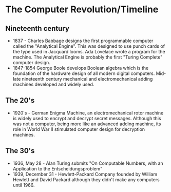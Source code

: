 # The Computer Revolution/Timeline

## Nineteenth century

- 1837 - Charles Babbage designs the first programmable computer called
the "Analytical Engine". This was designed to use punch cards of the
type used in Jacquard looms. Ada Lovelace wrote a program for the
machine. The Analytical Engine is probably the first "Turing Complete"
computer design.
- 1847-1854 George Boole develops Boolean algebra which is the foundation
of the hardware design of all modern digital computers.
Mid-late nineteenth century mechanical and electromechanical adding
machines developed and widely used.

## The 20's

- 1920's - German Enigma Machine, an electromechanical rotor machine is
widely used to encrypt and decrypt secret messages. Although this was
not a computer, being more like an advanced adding machine, its role in
World War II stimulated computer design for decryption machines.

## The 30's
- 1936, May 28 - Alan Turing submits "On Computable Numbers, with an
Application to the Entscheidungsproblem"
- 1939, December 31 - Hewlett-Packard Company founded by William Hewlett
and David Packard although they didn't make any computers until 1966.
